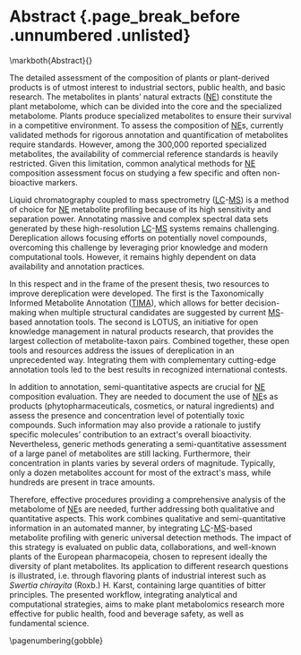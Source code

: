 # Abstract {.page_break_before .unnumbered .unlisted}
\markboth{Abstract}{}

The detailed assessment of the composition of plants or plant-derived products is of utmost interest to industrial sectors, public health, and basic research.
The metabolites in plants’ natural extracts ([NE](#ne)) constitute the plant metabolome, which can be divided into the core and the specialized metabolome.
Plants produce specialized metabolites to ensure their survival in a competitive environment.
To assess the composition of [NE](#ne)s, currently validated methods for rigorous annotation and quantification of metabolites require standards.
However, among the 300,000 reported specialized metabolites, the availability of commercial reference standards is heavily restricted.
Given this limitation, common analytical methods for [NE](#ne) composition assessment focus on studying a few specific and often non-bioactive markers.

Liquid chromatography coupled to mass spectrometry ([LC](#lc)-[MS](#ms)) is a method of choice for [NE](#ne) metabolite profiling because of its high sensitivity and separation power.
Annotating massive and complex spectral data sets generated by these high-resolution [LC](#lc)-[MS](#ms) systems remains challenging.
Dereplication allows focusing efforts on potentially novel compounds, overcoming this challenge by leveraging prior knowledge and modern computational tools.
However, it remains highly dependent on data availability and annotation practices.

In this respect and in the frame of the present thesis, two resources to improve dereplication were developed.
The first is the Taxonomically Informed Metabolite Annotation ([TIMA](#tima)), which allows for better decision-making when multiple structural candidates are suggested by current [MS](#ms)-based annotation tools.
The second is LOTUS, an initiative for open knowledge management in natural products research, that provides the largest collection of metabolite-taxon pairs.
Combined together, these open tools and resources address the issues of dereplication in an unprecedented way.
Integrating them with complementary cutting-edge annotation tools led to the best results in recognized international contests.

In addition to annotation, semi-quantitative aspects are crucial for [NE](#ne) composition evaluation.
They are needed to document the use of [NE](#ne)s as products (phytopharmaceuticals, cosmetics, or natural ingredients) and assess the presence and concentration level of potentially toxic compounds.
Such information may also provide a rationale to justify specific molecules’ contribution to an extract's overall bioactivity.
Nevertheless, generic methods generating a semi-quantitative assessment of a large panel of metabolites are still lacking.
Furthermore, their concentration in plants varies by several orders of magnitude.
Typically, only a dozen metabolites account for most of the extract's mass, while hundreds are present in trace amounts.

Therefore, effective procedures providing a comprehensive analysis of the metabolome of [NE](#ne)s are needed, further addressing both qualitative and quantitative aspects.
This work combines qualitative and semi-quantitative information in an automated manner, by integrating [LC](#lc)-[MS](#ms)-based metabolite profiling with generic universal detection methods.
The impact of this strategy is evaluated on public data, collaborations, and well-known plants of the European pharmacopeia, chosen to represent ideally the diversity of plant metabolites.
Its application to different research questions is illustrated, i.e. through flavoring plants of industrial interest such as *Swertia chirayita* (Roxb.) H. Karst, containing large quantities of bitter principles.
The presented workflow, integrating analytical and computational strategies, aims to make plant metabolomics research more effective for public health, food and beverage safety, as well as fundamental science.

\pagenumbering{gobble}